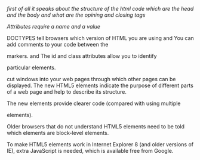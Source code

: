*first of all it speaks about the structure of the html code which are the head and the body 
and what are the opining and closing tags*

*Attributes require a name and a value*

DOCTYPES tell browsers which version of HTML you
are using and You can add comments to your code between the
<!-- and --> markers. and The id and class attributes allow you to identify
particular elements.

 <iframes> cut windows into your web pages through
which other pages can be displayed. The new HTML5 elements indicate the purpose of
different parts of a web page and help to describe
its structure.


The new elements provide clearer code (compared
with using multiple <div> elements).


Older browsers that do not understand HTML5
elements need to be told which elements are
block-level elements.


 To make HTML5 elements work in Internet Explorer 8
(and older versions of IE), extra JavaScript is needed,
which is available free from Google.
